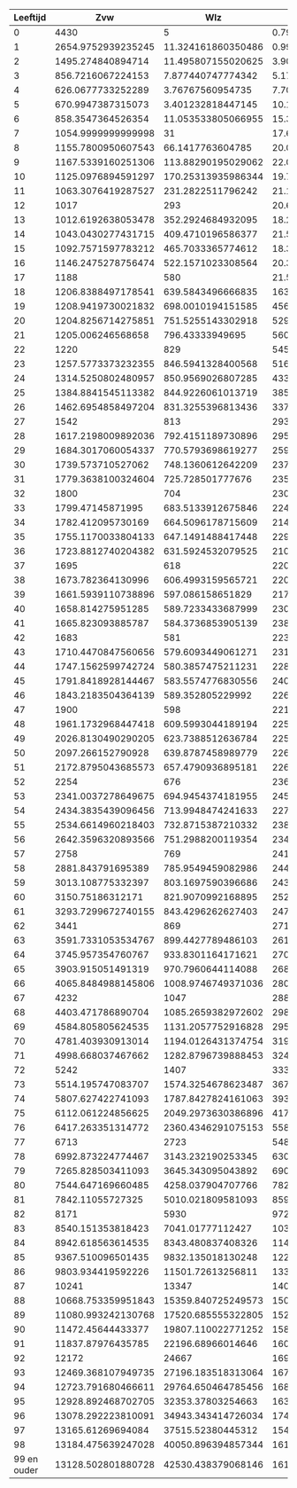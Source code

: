 | Leeftijd | Zvw | Wlz | Wmo | Jeugd |
| --- | --- | --- | --- | --- |
| 0 | 4430 | 5 | 0.7916931008283042 | 84.56284705799916 |
| 1 | 2654.9752939235245 | 11.324161860350486 | 0.9918166090198149 | 207.2718773936317 |
| 2 | 1495.274840894714 | 11.495807155020625 | 3.909881847160069 | 263.1642929679572 |
| 3 | 856.7216067224153 | 7.877440747774342 | 5.178538710613191 | 560.8435935162914 |
| 4 | 626.0677733252289 | 3.76767560954735 | 7.701081588922178 | 942.9613314259135 |
| 5 | 670.9947387315073 | 3.401232818447145 | 10.124400934932556 | 1065.1400042285527 |
| 6 | 858.3547364526354 | 11.053533805066955 | 15.347087539856098 | 928.3703433153802 |
| 7 | 1054.9999999999998 | 31 | 17.66554483285695 | 982.201137867517 |
| 8 | 1155.7800950607543 | 66.1417763604785 | 20.08924624431604 | 1157.049652393685 |
| 9 | 1167.5339160251306 | 113.88290195029062 | 22.027726132961398 | 1312.4138746739152 |
| 10 | 1125.0976894591297 | 170.25313935986344 | 19.74176894615028 | 1422.8388082616066 |
| 11 | 1063.3076419287527 | 231.2822511796242 | 21.19062912105128 | 1440.8172407636607 |
| 12 | 1017 | 293 | 20.65609764182919 | 1409.4540085955182 |
| 13 | 1012.6192638053478 | 352.2924684932095 | 18.26582439743263 | 1517.3893480864208 |
| 14 | 1043.0430277431715 | 409.4710196586377 | 21.54724941410348 | 1798.2313353456336 |
| 15 | 1092.7571597783212 | 465.7033365774612 | 18.328925134670804 | 1937.9737615089664 |
| 16 | 1146.2475278756474 | 522.1571023308564 | 20.372394072395252 | 2156.387076811008 |
| 17 | 1188 | 580 | 21.517200288132624 | 2289.339616462965 |
| 18 | 1206.8388497178541 | 639.5843496666835 | 163.52315456121252 | 1452.64773892005 |
| 19 | 1208.9419730021832 | 698.0010194151585 | 456.249670761028 | 372.83564325730833 |
| 20 | 1204.8256714275851 | 751.5255143302918 | 529.2882226345776 | 183.1956912956289 |
| 21 | 1205.006246568658 | 796.43333949695 | 560.828697537742 | 70.11029133051484 |
| 22 | 1220 | 829 | 545.2271353364433 | 20.640699924784986 |
| 23 | 1257.5773373232355 | 846.5941328400568 | 516.8172785441087 | 0 |
| 24 | 1314.5250802480957 | 850.9569026807285 | 433.59809695959314 | 0 |
| 25 | 1384.8841545113382 | 844.9226061013719 | 385.7961239063493 | 0 |
| 26 | 1462.6954858497204 | 831.3255396813436 | 337.799233033161 | 0 |
| 27 | 1542 | 813 | 293.2635649309593 | 0 |
| 28 | 1617.2198009892036 | 792.4151189730896 | 295.1783741055817 | 0 |
| 29 | 1684.3017060054337 | 770.5793698619277 | 259.9673133060866 | 0 |
| 30 | 1739.573710527062 | 748.1360612642209 | 237.54204028867858 | 0 |
| 31 | 1779.3638100324604 | 725.728501777676 | 235.58769353322785 | 0 |
| 32 | 1800 | 704 | 230.37733557229004 | 0 |
| 33 | 1799.47145871995 | 683.5133912675846 | 224.34018336347748 | 0 |
| 34 | 1782.412095730169 | 664.5096178715609 | 214.05502434849294 | 0 |
| 35 | 1755.1170033804133 | 647.1491488417448 | 229.30592412906284 | 0 |
| 36 | 1723.8812740204382 | 631.5924532079525 | 210.92392527377947 | 0 |
| 37 | 1695 | 618 | 220.9169337164123 | 0 |
| 38 | 1673.782364130996 | 606.4993159565721 | 220.10046968426275 | 0 |
| 39 | 1661.5939110738896 | 597.086158651829 | 217.6131009179327 | 0 |
| 40 | 1658.814275951285 | 589.7233433687999 | 230.446274891169 | 0 |
| 41 | 1665.823093885787 | 584.3736853905139 | 238.7520508451663 | 0 |
| 42 | 1683 | 581 | 223.4728068221359 | 0 |
| 43 | 1710.4470847560656 | 579.6093449061271 | 231.1747265410157 | 0 |
| 44 | 1747.1562599742724 | 580.3857475211231 | 228.22434426586653 | 0 |
| 45 | 1791.8418928144467 | 583.5574776830556 | 240.84637335389402 | 0 |
| 46 | 1843.2183504364139 | 589.352805229992 | 226.45011446273546 | 0 |
| 47 | 1900 | 598 | 221.58545074032986 | 0 |
| 48 | 1961.1732968447418 | 609.5993044189194 | 225.40195445703856 | 0 |
| 49 | 2026.8130490290205 | 623.7388512636784 | 225.65008602774503 | 0 |
| 50 | 2097.266152790928 | 639.8787458989779 | 226.5616138173069 | 0 |
| 51 | 2172.8795043685573 | 657.4790936895181 | 226.9022521800561 | 0 |
| 52 | 2254 | 676 | 236.88733106215238 | 0 |
| 53 | 2341.0037278649675 | 694.9454374181955 | 245.21407975498516 | 0 |
| 54 | 2434.3835439096456 | 713.9948474241633 | 227.98945483552154 | 0 |
| 55 | 2534.6614960218403 | 732.8715387210332 | 238.38804512000402 | 0 |
| 56 | 2642.3596320893566 | 751.2988200119354 | 234.31049608207366 | 0 |
| 57 | 2758 | 769 | 241.39747984247757 | 0 |
| 58 | 2881.843791695389 | 785.9549459082986 | 244.76779238131522 | 0 |
| 59 | 3013.108775332397 | 803.1697590396686 | 243.1129505753875 | 0 |
| 60 | 3150.75186312171 | 821.9070992168895 | 252.8015479448242 | 0 |
| 61 | 3293.7299672740155 | 843.4296262627403 | 247.8645269329318 | 0 |
| 62 | 3441 | 869 | 271.24922757686744 | 0 |
| 63 | 3591.7331053534767 | 899.4427789486103 | 261.5074569192862 | 0 |
| 64 | 3745.957354760767 | 933.8301164171621 | 270.4136247522 | 0 |
| 65 | 3903.915051491319 | 970.7960644114088 | 268.04923725499634 | 0 |
| 66 | 4065.8484988145806 | 1008.9746749371036 | 280.98666837825004 | 0 |
| 67 | 4232 | 1047 | 288.9927159337358 | 0 |
| 68 | 4403.471786890704 | 1085.2659382972602 | 298.93895822685306 | 0 |
| 69 | 4584.805805624535 | 1131.2057752916828 | 295.1676529123644 | 0 |
| 70 | 4781.403930913014 | 1194.0126431374754 | 319.82985319067393 | 0 |
| 71 | 4998.668037467662 | 1282.8796739888453 | 324.9587530237959 | 0 |
| 72 | 5242 | 1407 | 333.66053984579173 | 0 |
| 73 | 5514.195747083707 | 1574.3254678623487 | 367.24495466433706 | 0 |
| 74 | 5807.627422741093 | 1787.8427824161063 | 393.86092663106933 | 0 |
| 75 | 6112.061224856625 | 2049.2973630386896 | 417.94977271741817 | 0 |
| 76 | 6417.263351314772 | 2360.4346291075153 | 558.8096559257167 | 0 |
| 77 | 6713 | 2723 | 548.4547332376238 | 0 |
| 78 | 6992.873224774467 | 3143.232190253345 | 630.1356738829448 | 0 |
| 79 | 7265.828503411093 | 3645.343095043892 | 690.6637186688004 | 0 |
| 80 | 7544.647169660485 | 4258.037904707766 | 782.4817472984305 | 0 |
| 81 | 7842.11055727325 | 5010.021809581093 | 859.7835998946512 | 0 |
| 82 | 8171 | 5930 | 972.3238145905618 | 0 |
| 83 | 8540.151353818423 | 7041.01777112427 | 1036.8052526392853 | 0 |
| 84 | 8942.618563614535 | 8343.480837408326 | 1143.589440084798 | 0 |
| 85 | 9367.510096501435 | 9832.135018130248 | 1222.6769118477193 | 0 |
| 86 | 9803.934419592226 | 11501.72613256811 | 1330.8934989598756 | 0 |
| 87 | 10241 | 13347 | 1404.823266126601 | 0 |
| 88 | 10668.753359951843 | 15359.840725249573 | 1500.2853346796003 | 0 |
| 89 | 11080.993242130768 | 17520.685555322805 | 1527.6297003460343 | 0 |
| 90 | 11472.45644433377 | 19807.110022771252 | 1584.565220788116 | 0 |
| 91 | 11837.87976435785 | 22196.68966014646 | 1602.082671709412 | 0 |
| 92 | 12172 | 24667 | 1691.1847315428952 | 0 |
| 93 | 12469.368107949735 | 27196.183518313064 | 1675.9858428561088 | 0 |
| 94 | 12723.791680466611 | 29764.650464785456 | 1683.665711178349 | 0 |
| 95 | 12928.892468702705 | 32353.37803254663 | 1632.6041874709535 | 0 |
| 96 | 13078.292223810091 | 34943.343414726034 | 1749.9272573493122 | 0 |
| 97 | 13165.61269694084 | 37515.52380445312 | 1541.7164828336186 | 0 |
| 98 | 13184.475639247028 | 40050.896394857344 | 1612.2026645435403 | 0 |
| 99 en ouder | 13128.502801880728 | 42530.438379068146 | 1610.3192663874731 | 0 |
